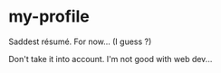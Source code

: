 # my-profile

Saddest résumé. For now... (I guess ?)

Don't take it into account. I'm not good with web dev...
